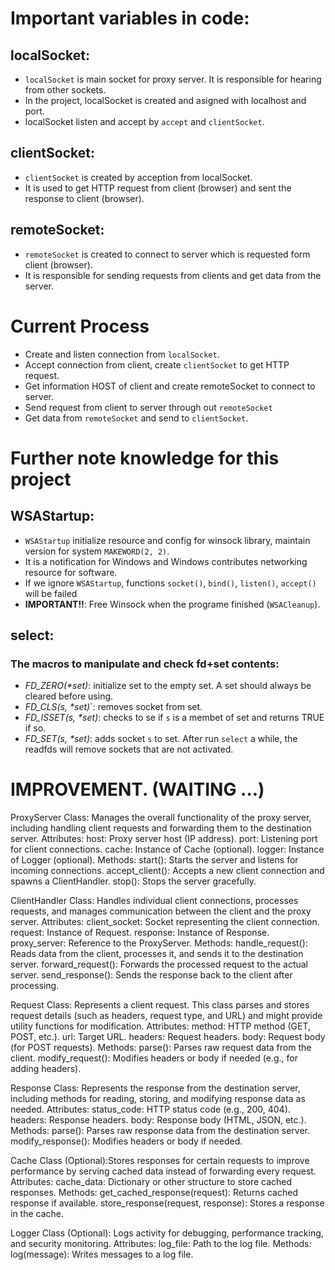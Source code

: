 # Important variables in code:

## localSocket:
* `localSocket` is main socket for proxy server. It is responsible for hearing from other sockets.
* In the project, localSocket is created and asigned with localhost and port. 
* localSocket listen and accept by `accept` and `clientSocket`.

## clientSocket:

* `clientSocket` is created by acception from localSocket. 
* It is used to get HTTP request from client (browser) and sent the response to client (browser).

## remoteSocket:
* `remoteSocket` is created to connect to server which is requested form client (browser).
* It is responsible for sending requests from clients and get data from the server.

# Current Process
* Create and listen connection from `localSocket`.
* Accept connection from client, create `clientSocket` to get HTTP request.
* Get information HOST of client and create remoteSocket to connect to server.
* Send request from client to server through out `remoteSocket`
* Get data from `remoteSocket` and send to `clientSocket`.

# Further note knowledge for this project
## WSAStartup: 
* `WSAStartup` initialize resource and config for winsock library, maintain version for system `MAKEWORD(2, 2)`.
* It is a notification for Windows and Windows contributes networking resource for software.
* If we ignore `WSAStartup`, functions `socket()`, `bind()`, `listen()`, `accept()` will be failed
* **IMPORTANT!!**: Free Winsock when the programe finished (`WSACleanup`).
## select:
### The macros to manipulate and check fd+set contents:
* *FD_ZERO(\*set)*: initialize set to the empty set. A set should always be cleared before using.
* *FD_CLS(s, \*set)*`: removes socket from set.
* *FD_ISSET(s, \*set)*: checks to se if `s` is a membet of set and returns TRUE if so.
* *FD_SET(s, \*set)*: adds socket `s` to set.
After run `select` a while, the readfds will remove sockets that are not activated. 


# IMPROVEMENT. (WAITING ...)
ProxyServer Class: Manages the overall functionality of the proxy server, including handling client requests and forwarding them to the destination server.
Attributes:
	host: Proxy server host (IP address).
	port: Listening port for client connections.
	cache: Instance of Cache (optional).
	logger: Instance of Logger (optional).
Methods:
	start(): Starts the server and listens for incoming connections.
	accept_client(): Accepts a new client connection and spawns a ClientHandler.
	stop(): Stops the server gracefully.

ClientHandler Class: Handles individual client connections, processes requests, and manages communication between the client and the proxy server.
Attributes:
	client_socket: Socket representing the client connection.
	request: Instance of Request.
	response: Instance of Response.
	proxy_server: Reference to the ProxyServer.
Methods:
	handle_request(): Reads data from the client, processes it, and sends it to the destination server.
	forward_request(): Forwards the processed request to the actual server.
	send_response(): Sends the response back to the client after processing.

Request Class: Represents a client request. This class parses and stores request details (such as headers, request type, and URL) and might provide utility functions for modification.
Attributes:
	method: HTTP method (GET, POST, etc.).
	url: Target URL.
	headers: Request headers.
	body: Request body (for POST requests).
Methods:
	parse(): Parses raw request data from the client.
	modify_request(): Modifies headers or body if needed (e.g., for adding headers).

Response Class: Represents the response from the destination server, including methods for reading, storing, and modifying response data as needed.
Attributes:
	status_code: HTTP status code (e.g., 200, 404).
	headers: Response headers.
	body: Response body (HTML, JSON, etc.).
Methods:
	parse(): Parses raw response data from the destination server.
	modify_response(): Modifies headers or body if needed.


Cache Class (Optional):Stores responses for certain requests to improve performance by serving cached data instead of forwarding every request.
Attributes:
	cache_data: Dictionary or other structure to store cached responses.
Methods:
	get_cached_response(request): Returns cached response if available.
	store_response(request, response): Stores a response in the cache.


Logger Class (Optional): Logs activity for debugging, performance tracking, and security monitoring.
Attributes:
	log_file: Path to the log file.
Methods:
	log(message): Writes messages to a log file.



